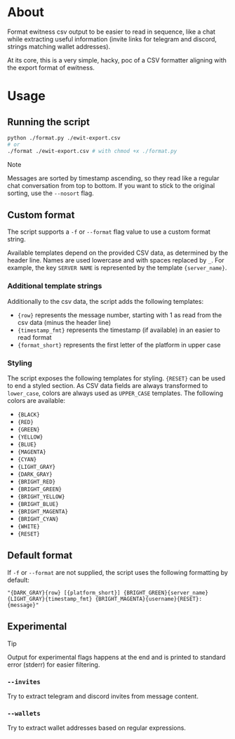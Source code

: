 # About

Format ewitness csv output to be easier to read in sequence, like a chat while extracting useful information (invite links for telegram and discord, strings matching wallet addresses).

At its core, this is a very simple, hacky, poc of a CSV formatter aligning with the export format of ewitness.

# Usage

## Running the script

```sh
python ./format.py ./ewit-export.csv
# or
./format ./ewit-export.csv # with chmod +x ./format.py

```

> [!NOTE]
> Messages are sorted by timestamp ascending, so they read like a regular chat conversation from top to bottom. If you want to stick to the original sorting, use the `--nosort` flag.

## Custom format

The script supports a `-f` or `--format` flag value to use a custom format string.

Available templates depend on the provided CSV data, as determined by the header line. Names are used lowercase and with spaces replaced by `_`. For example, the key `SERVER NAME` is represented by the template `{server_name}`.

### Additional template strings

Additionally to the csv data, the script adds the following templates:

- `{row}` represents the message number, starting with 1 as read from the csv data (minus the header line)
- `{timestamp_fmt}` represents the timestamp (if available) in an easier to read format
- `{format_short}` represents the first letter of the platform in upper case

### Styling

The script exposes the following templates for styling. `{RESET}` can be used to end a styled section. As CSV data fields are always transformed to `lower_case`, colors are always used as `UPPER_CASE` templates. The following colors are available:

- `{BLACK}`
- `{RED}`
- `{GREEN}`
- `{YELLOW}`
- `{BLUE}`
- `{MAGENTA}`
- `{CYAN}`
- `{LIGHT_GRAY}`
- `{DARK_GRAY}`
- `{BRIGHT_RED}`
- `{BRIGHT_GREEN}`
- `{BRIGHT_YELLOW}`
- `{BRIGHT_BLUE}`
- `{BRIGHT_MAGENTA}`
- `{BRIGHT_CYAN}`
- `{WHITE}`
- `{RESET}`

## Default format

If `-f` or `--format` are not supplied, the script uses the following formatting by default:

```
"{DARK_GRAY}{row} [{platform_short}] {BRIGHT_GREEN}{server_name} {LIGHT_GRAY}{timestamp_fmt} {BRIGHT_MAGENTA}{username}{RESET}: {message}"
```

## Experimental

> [!TIP]
> Output for experimental flags happens at the end and is printed to standard error (stderr) for easier filtering.

### `--invites`

Try to extract telegram and discord invites from message content.

### `--wallets`

Try to extract wallet addresses based on regular expressions.

